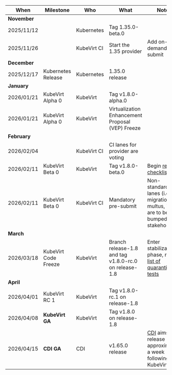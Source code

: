 | **When**     | **Milestone**        | **Who**     | **What**                                              | **Notes**                                                                                                                                                          |
|--------------|----------------------|-------------|-------------------------------------------------------|--------------------------------------------------------------------------------------------------------------------------------------------------------------------|
| **November** |                      |             |                                                       |                                                                                                                                                                    |
| 2025/11/12   |                      | Kubernetes  | Tag 1.35.0-beta.0                                     |                                                                                                                                                                    |
| 2025/11/26   |                      | KubeVirt CI | Start the 1.35 provider                               | Add on-demand pre-submit                                                                                                                                           |
| **December** |                      |             |                                                       |                                                                                                                                                                    |
| 2025/12/17   | Kubernetes Release   | Kubernetes  | 1.35.0 release                                        |                                                                                                                                                                    |
| **January**  |                      |             |                                                       |                                                                                                                                                                    |
| 2026/01/21   | KubeVirt Alpha 0     | KubeVirt    | Tag v1.8.0-alpha.0                                    |                                                                                                                                                                    |
| 2026/01/21   | KubeVirt Alpha 0     | KubeVirt    | Virtualization Enhancement Proposal (VEP) Freeze      |                                                                                                                                                                    |
| **February** |                      |             |                                                       |                                                                                                                                                                    |
| 2026/02/04   |                      | KubeVirt CI | CI lanes for provider are voting                      |                                                                                                                                                                    |
| 2026/02/11   | KubeVirt Beta 0      | KubeVirt    | Tag v1.8.0-beta.0                                     | Begin [release checklist](../release-checklist.md)                                                                                                                 |
| 2026/02/11   | KubeVirt Beta 0      | KubeVirt CI | Mandatory pre-submit                                  | Non-standard lanes (i.e. migrations, multus, ipv6) are to be bumped by stakeholder                                                                                 |
| **March**    |                      |             |                                                       |                                                                                                                                                                    |
| 2026/03/18   | KubeVirt Code Freeze | KubeVirt    | Branch release-1.8 and tag v1.8.0-rc.0 on release-1.8 | Enter stabilization phase, review [list of quarantined tests](https://storage.googleapis.com/kubevirt-prow/reports/quarantined-tests/kubevirt/kubevirt/index.html) |
| **April**    |                      |             |                                                       |                                                                                                                                                                    |
| 2026/04/01   | KubeVirt RC 1        | KubeVirt    | Tag v1.8.0-rc.1 on release-1.8                        |                                                                                                                                                                    |
| 2026/04/08   | **KubeVirt GA**      | KubeVirt    | Tag v1.8.0 on release-1.8                             |                                                                                                                                                                    |
| 2026/04/15   | **CDI GA**           | CDI         | v1.65.0 release                                       | [CDI](https://github.com/kubevirt/containerized-data-importer) aims to release approximately a week following KubeVirt                                             |